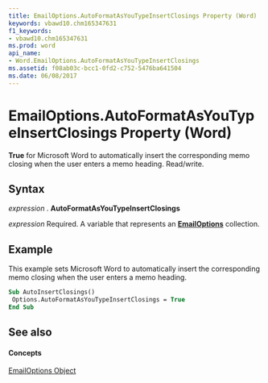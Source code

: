 ```yaml
---
title: EmailOptions.AutoFormatAsYouTypeInsertClosings Property (Word)
keywords: vbawd10.chm165347631
f1_keywords:
- vbawd10.chm165347631
ms.prod: word
api_name:
- Word.EmailOptions.AutoFormatAsYouTypeInsertClosings
ms.assetid: f08ab03c-bcc1-0fd2-c752-5476ba641504
ms.date: 06/08/2017
---
```



# EmailOptions.AutoFormatAsYouTypeInsertClosings Property (Word)

 **True** for Microsoft Word to automatically insert the corresponding memo closing when the user enters a memo heading. Read/write.


## Syntax

 _expression_ . **AutoFormatAsYouTypeInsertClosings**

 _expression_ Required. A variable that represents an **[EmailOptions](Word.EmailOptions.md)** collection.


## Example

This example sets Microsoft Word to automatically insert the corresponding memo closing when the user enters a memo heading.


```vb
Sub AutoInsertClosings() 
 Options.AutoFormatAsYouTypeInsertClosings = True 
End Sub
```


## See also


#### Concepts


[EmailOptions Object](Word.EmailOptions.md)

